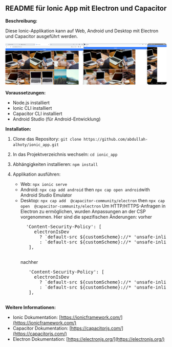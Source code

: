## README für Ionic App mit Electron und Capacitor

**Beschreibung:**

Diese Ionic-Applikation kann auf Web, Android und Desktop mit Electron und Capacitor ausgeführt werden.

![ionicApps](ionicApps.png)

**Voraussetzungen:**

- Node.js installiert
- Ionic CLI installiert
- Capacitor CLI installiert
- Android Studio (für Android-Entwicklung)

**Installation:**

1. Clone das Repository: `git clone https://github.com/abdullah-alhoty/ionic_app.git`
2. In das Projektverzeichnis wechseln: `cd ionic_app`
3. Abhängigkeiten installieren: `npm install`
4. Applikation ausführen:

   - Web: `npx ionic serve`
   - Android: `npx cap add android` then `npx cap open android`with Android Studio Emulator
   - Desktop: `npx cap add  @capacitor-community/electron` then `npx cap open  @capacitor-community/electron`
     Um HTTP/HTTPS-Anfragen in Electron zu ermöglichen, wurden Anpassungen an der CSP vorgenommen. Hier sind die spezifischen Änderungen:
     vorher
     <pre>
       'Content-Security-Policy': [
          electronIsDev
            ? `default-src ${customScheme}://* 'unsafe-inline' devtools://* 'unsafe-eval' data:`
            : `default-src ${customScheme}://* 'unsafe-inline' data:`,
        ],
      </pre>
      nachher
      <pre>
        'Content-Security-Policy': [
          electronIsDev
            ? `default-src ${customScheme}://* 'unsafe-inline' devtools://* 'unsafe-eval' http://* 'unsafe-eval' https://* 'unsafe-eval' ws://* 'unsafe-eval' wss://* 'unsafe-eval' data:`
            : `default-src ${customScheme}://* 'unsafe-inline' http://* 'unsafe-eval' https://* 'unsafe-eval' ws://* 'unsafe-eval' wss://* 'unsafe-eval' data:`,
        ],
      </pre>

**Weitere Informationen:**

- Ionic Dokumentation: [https://ionicframework.com/](https://ionicframework.com/)
- Capacitor Dokumentation: [https://capacitorjs.com/](https://capacitorjs.com/)
- Electron Dokumentation: [https://electronjs.org/](https://electronjs.org/)
